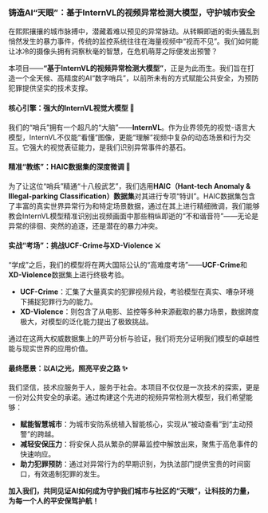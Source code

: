 ### **铸造AI“天眼”：基于InternVL的视频异常检测大模型，守护城市安全**

在熙熙攘攘的城市脉搏中，潜藏着难以预见的异常脉动。从转瞬即逝的街头骚乱到悄然发生的暴力事件，传统的监控系统往往在海量视频中“视而不见”。我们如何能让冰冷的摄像头拥有洞察秋毫的智慧，在危机萌芽之际便发出预警？

本项目——**“基于InternVL的视频异常检测大模型”**，正是为此而生。我们旨在打造一个全天候、高精度的AI“数字哨兵”，以前所未有的方式赋能公共安全，为预防犯罪提供坚实的技术支撑。

#### **核心引擎：强大的InternVL视觉大模型 🧠**

我们的“哨兵”拥有一个超凡的“大脑”——**InternVL**。作为业界领先的视觉-语言大模型，InternVL不仅能“看懂”图像，更能“理解”视频中复杂的动态场景和行为交互。它强大的视觉表征能力，是我们识别异常事件的基石。

#### **精准“教练”：HAIC数据集的深度微调 🎯**

为了让这位“哨兵”精通“十八般武艺”，我们选用**HAIC（Hant-tech Anomaly & Illegal-parking Classification）数据集**对其进行专项“特训”。HAIC数据集包含了丰富的真实世界异常行为和特定场景数据，通过在其上进行精细微调，我们能够教会InternVL模型精准识别出视频画面中那些稍纵即逝的“不和谐音符”——无论是异常的徘徊、突然的追逐，还是潜在的暴力冲突。

#### **实战“考场”：挑战UCF-Crime与XD-Violence ⚔️**

“学成”之后，我们的模型将在两大国际公认的“高难度考场”——**UCF-Crime**和**XD-Violence**数据集上进行终极考验。

* **UCF-Crime**：汇集了大量真实的犯罪视频片段，考验模型在真实、嘈杂环境下捕捉犯罪行为的能力。
* **XD-Violence**：则包含了从电影、监控等多种来源截取的暴力场景，数据跨度极大，对模型的泛化能力提出了极致挑战。

通过在这两大权威数据集上的严苛分析与验证，我们将充分证明我们模型的卓越性能与现实世界的应用价值。

#### **最终愿景：以AI之光，照亮平安之路 ✨**

我们坚信，技术应服务于人，服务于社会。本项目不仅仅是一次技术的探索，更是一份对公共安全的承诺。通过构建这个先进的视频异常检测大模型，我们希望能够：

* **赋能智慧城市**：为城市安防系统植入智能核心，实现从“被动查看”到“主动预警”的跨越。
* **减轻安保压力**：将安保人员从繁杂的屏幕监控中解放出来，聚焦于高危事件的快速响应。
* **助力犯罪预防**：通过对异常行为的早期识别，为执法部门提供宝贵的时间窗口，有效遏制犯罪的发生。

**加入我们，共同见证AI如何成为守护我们城市与社区的“天眼”，让科技的力量，为每一个人的平安保驾护航！**
